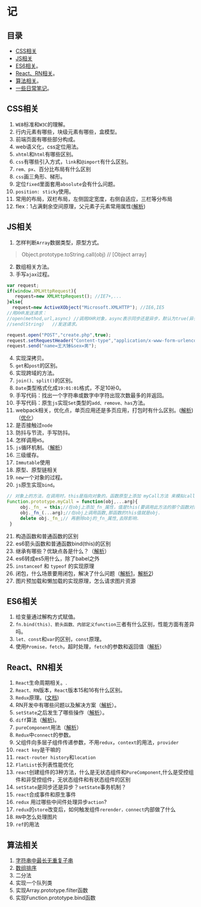 # 记

## 目录
- [CSS相关](#css)
- [JS相关](#js)
- [ES6相关](#es6)。
- [React、RN相关](#react)。
- [算法相关](#math)。
- [一些日常笔记](https://github.com/helloshuang/helloshuang/blob/master/js/note.js)。

## <span id="css">CSS相关</span>
1. `WEB`标准和`W3C`的理解。
2. 行内元素有哪些，块级元素有哪些，盒模型。
3. 前端页面有哪些部分构成。
4. web语义化，css定位用法。
5. `xhtml`和`html`有哪些区别。
6. `css`有哪些引入方式，`link`和`@import`有什么区别。
7. `rem、px`、百分比布局有什么区别
8. `css`画三角形、梯形。
9. 定位`fixed`里面套用`absolute`会有什么问题。
10. `position: sticky`使用。
11. 常用的布局，双栏布局，左侧固定宽度，右侧自适应，三栏等分布局
12. flex：1占满剩余空间原理，父元素子元素常用属性([解析](https://www.cnblogs.com/nuannuan7362/p/5823381.html))

## <span id="js">JS相关</span>
1. 怎样判断`Array`数据类型，原型方式。
>Object.prototype.toString.call(obj) // \[Object array\]
2. 数组相关方法。
3. 手写`ajax`过程。
```javascript
var request;
if(window.XMLHttpRequest){
   request=new XMLHttpRequest(); //IE7+,...
}else{
  request=new ActiveXObject("Microsoft.XMLHTTP"); //IE6,IE5
//用XHR发送请求：
//open(method,url,async) //调用XHR对象，async表示同步还是异步，默认为true(异步)；
//send(String)   //发送请求。

request.open("POST","create.php",true);
request.setRequestHeader("Content-type","application/x-www-form-urlencoded");  //必须写在open和send中间
request.send("name=王大锤&sex=男");
```
4. 实现深拷贝。
5. `get`和`post`的区别。
6. 实现跨域的方法。
7. `join()、split()`的区别。
8. `Date`类型格式化成`19:01:01`格式，不足10补0。
9. 手写代码：找出一个字符串或数字中字符出现次数最多的并返回。
10. 手写代码：原生`js`实现`Set`类型的`add、remove、has`方法。
11. webpack相关，优化点，单页应用还是多页应用，打包时有什么区别。([解析](https://segmentfault.com/a/1190000006178770#articleHeader4))（[优化](https://www.jianshu.com/p/3dfae39b68dd)）
12. 是否接触过`node`
13. 防抖与节流，手写防抖。
14. 怎样调用`H5`。
15. `js`循环机制。（[解析](https://www.cnblogs.com/yqx0605xi/p/9267827.html)）
16. 三级缓存。
17. `Immutable`使用
18. 原型、原型链相关
19. `new`一个对象的过程。
20. `js`原生实现`bind`。
```javascript
// 对象上的方法，在调用时，this是指向对象的。函数原型上添加 myCall方法 来模拟call
Function.prototype.myCall = function(obj,...arg){
     obj._fn_ = this;//在obj上添加_fn_属性，值是this(要调用此方法的那个函数对象)。
     obj._fn_(...arg);//在obj上调用函数,那函数的this值就是obj.
     delete obj._fn_;// 再删除obj的_fn_属性,去除影响.
 }
```
21. 构造函数和普通函数的区别
22. es6箭头函数和普通函数bind(this)的区别
23. 继承有哪些？优缺点各是什么？（[解析](https://www.cnblogs.com/humin/p/4556820.html)）
24. es6转成es5用什么，除了babel之外
25. `instanceof` 和 `typeof` 的实现原理
26. 闭包，什么场景要用闭包，解决了什么问题（[解析1](https://www.cnblogs.com/langqq/p/9566565.html)，[解析2](https://blog.csdn.net/qq_21132509/article/details/80694517))
27. 图片预加载和懒加载的实现原理，怎么请求图片资源

## <span id="js">ES6相关</span>
1. 给变量通过解构方式赋值。
2. `fn.bind(this)、箭头函数、内部定义function`三者有什么区别，性能方面有差异吗。
3. `let、const`和`var`的区别，`const`原理。
4. 使用`Promise，fetch`，超时处理，`fetch`的参数和返回值（[解析](https://www.cnblogs.com/whybxy/p/7645578.html)）

## <span id="react">React、RN相关</span>
1. `React`生命周期相关。.
2. `React、RN`版本，`React`版本15和16有什么区别。
3. `Redux`原理。([文档](https://www.redux.org.cn/docs/basics/Actions.html))
4. RN开发中有哪些问题以及解决方案（[解析](https://www.jianshu.com/p/11f38925f5ad)）。
5. `setState`之后发生了哪些操作（[解析](https://www.codercto.com/a/46923.html)）。
6. `diff`算法（[解析](https://www.jianshu.com/p/fa4ca1fed4cf))。
7. `pureComponent`用法（[解析](https://www.jianshu.com/p/33cda0dc316a)）
8. `Redux`中`connect`的参数。
9. 父组件向多层子组件传递参数，不用`redux`，`context`的用法，`provider`
10. `react key`是干嘛的
11. `react-router history`和`location`
12. `FlatList`长列表性能优化
13. `react`创建组件的3种方法，什么是无状态组件和`PureComponent`,什么是受控组件和非受控组件，无状态组件和有状态组件的区别
14. `setState`是同步还是异步？`setState`事务机制？
15. `react`合成事件和原生事件
16. `redux` 用过哪些中间件处理异步`action`?
17. `redux`的`store`改变后，如何触发组件`rerender，connect`内部做了什么
18. `RN`中怎么处理图片
19. `ref`的用法

## <span id="math">算法相关</span>
1. [字符串中最长无重复子串](https://github.com/helloshuang/helloshuang/blob/master/js/q1.js)
2. [数组排序](https://github.com/helloshuang/helloshuang/blob/master/js/q2.js)
3. 二分法
4. 实现一个队列类
5. 实现Array.prototype.filter函数
5. 实现Function.prototype.bind函数
